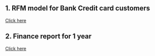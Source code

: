 ## 1. RFM model for Bank Credit card customers
[Click here](https://colab.research.google.com/drive/1-F7bv5cEA0jH54go-X-bPm23B1a6grfW?usp=sharing)

## 2. Finance report for 1 year
[Click here]([https://colab.research.google.com/drive/1-F7bv5cEA0jH54go-X-bPm23B1a6grfW?usp=sharing](https://colab.research.google.com/drive/1gwgxGMecy_Q62CjgzmoGQv_Uba_gG9tt?usp=sharing))
